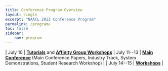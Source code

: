 ```yaml
---
title: Conference Program Overview
layout: single
excerpt: "NAACL 2022 Conference Program"
permalink: /program/
toc: false
sidebar:
    nav: program
---
```


| July 10 | [**Tutorials**](/program/tutorials/) and [**Affinity Group Workshops**](/program/affinity/)
| July 11--13 | [**Main Conference**](/program/schedule/) (Main Conference Papers, Industry Track, System Demonstrations, Student Research Workshop) |
| July 14--15 | [**Workshops**](/program/workshops/) |
